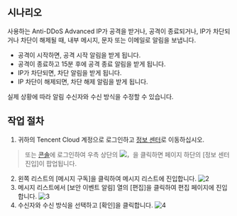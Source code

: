 

## 시나리오
사용하는 Anti-DDoS Advanced IP가 공격을 받거나, 공격이 종료되거나, IP가 차단되거나 차단이 해제될 때, 내부 메시지, 문자 또는 이메일로 알림을 보냅니다.
- 공격이 시작하면, 공격 시작 알림을 받게 됩니다.
- 공격이 종료하고 15분 후에 공격 종료 알림을 받게 됩니다.
- IP가 차단되면, 차단 알림을 받게 됩니다.
- IP 차단이 해제되면, 차단 해제 알림을 받게 됩니다.

실제 상황에 따라 알림 수신자와 수신 방식을 수정할 수 있습니다.

## 작업 절차
1. 귀하의 Tencent Cloud 계정으로 로그인하고 [정보 센터](https://console.cloud.tencent.com/message/detail/45743360)로 이동하십시오.
 >또는 [콘솔](https://console.cloud.tencent.com/dayu/overview)에 로그인하여 우측 상단의 <img src="https://main.qcloudimg.com/raw/00487734872fb32f9f58685345cd82ff.png"  style="margin:0;">，을 클릭하면 페이지 하단의 [정보 센터 진입]이 팝업됩니다.

2. 왼쪽 리스트의 [메시지 구독]을 클릭하여 메시지 리스트에 진입합니다.
 ![2](https://main.qcloudimg.com/raw/1be871b7d51c56b7259c95553a43dadb.png)
3. 메시지 리스트에서 [보안 이벤트 알림] 열의 [편집]을 클릭하여 편집 페이지에 진입합니다.
 ![3](https://main.qcloudimg.com/raw/e46cac4acc1c8804a51ae4a3fd5098ce.png)
4. 수신자와 수신 방식을 선택하고 [확인]을 클릭합니다.
 ![4](https://main.qcloudimg.com/raw/b53c10d662ca7cdc0c1ebe320c67dd5a.png)

